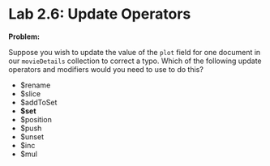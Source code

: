 # Lab 2.6: Update Operators

**Problem:**

Suppose you wish to update the value of the ```plot``` field for one document in our ```movieDetails``` collection to correct a typo. Which of the following update operators and modifiers would you need to use to do this?

- $rename
- $slice
- $addToSet
- **$set**
- $position
- $push
- $unset
- $inc
- $mul
